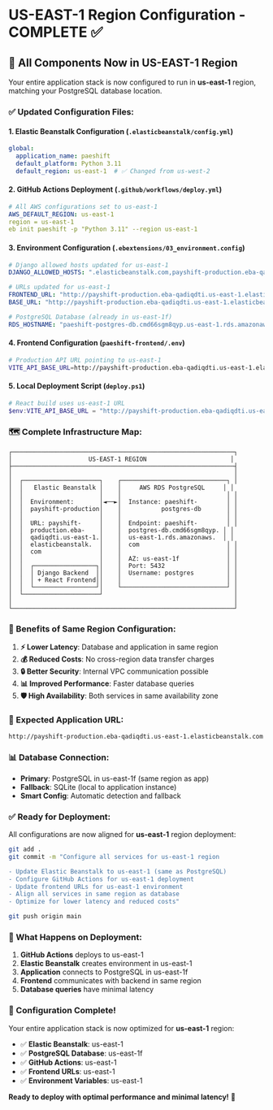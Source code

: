 # US-EAST-1 Region Configuration - COMPLETE ✅

## 🎯 **All Components Now in US-EAST-1 Region**

Your entire application stack is now configured to run in **us-east-1** region, matching your PostgreSQL database location.

### **✅ Updated Configuration Files:**

#### 1. **Elastic Beanstalk Configuration (`.elasticbeanstalk/config.yml`)**
```yaml
global:
  application_name: paeshift
  default_platform: Python 3.11
  default_region: us-east-1  # ✅ Changed from us-west-2
```

#### 2. **GitHub Actions Deployment (`.github/workflows/deploy.yml`)**
```yaml
# All AWS configurations set to us-east-1
AWS_DEFAULT_REGION: us-east-1
region = us-east-1
eb init paeshift -p "Python 3.11" --region us-east-1
```

#### 3. **Environment Configuration (`.ebextensions/03_environment.config`)**
```yaml
# Django allowed hosts updated for us-east-1
DJANGO_ALLOWED_HOSTS: ".elasticbeanstalk.com,payshift-production.eba-qadiqdti.us-east-1.elasticbeanstalk.com,localhost,127.0.0.1,*"

# URLs updated for us-east-1
FRONTEND_URL: "http://payshift-production.eba-qadiqdti.us-east-1.elasticbeanstalk.com"
BASE_URL: "http://payshift-production.eba-qadiqdti.us-east-1.elasticbeanstalk.com"

# PostgreSQL Database (already in us-east-1f)
RDS_HOSTNAME: "paeshift-postgres-db.cmd66sgm8qyp.us-east-1.rds.amazonaws.com"
```

#### 4. **Frontend Configuration (`paeshift-frontend/.env`)**
```bash
# Production API URL pointing to us-east-1
VITE_API_BASE_URL=http://payshift-production.eba-qadiqdti.us-east-1.elasticbeanstalk.com
```

#### 5. **Local Deployment Script (`deploy.ps1`)**
```powershell
# React build uses us-east-1 URL
$env:VITE_API_BASE_URL = "http://payshift-production.eba-qadiqdti.us-east-1.elasticbeanstalk.com"
```

### **🗺️ Complete Infrastructure Map:**

```
┌─────────────────────────────────────────────────────────────┐
│                     US-EAST-1 REGION                       │
├─────────────────────────────────────────────────────────────┤
│                                                             │
│  ┌─────────────────────┐    ┌─────────────────────────────┐ │
│  │   Elastic Beanstalk │    │     AWS RDS PostgreSQL     │ │
│  │                     │    │                             │ │
│  │  Environment:       │◄──►│  Instance: paeshift-        │ │
│  │  payshift-production│    │           postgres-db       │ │
│  │                     │    │                             │ │
│  │  URL: payshift-     │    │  Endpoint: paeshift-        │ │
│  │  production.eba-    │    │  postgres-db.cmd66sgm8qyp. │ │
│  │  qadiqdti.us-east-1.│    │  us-east-1.rds.amazonaws.  │ │
│  │  elasticbeanstalk.  │    │  com                        │ │
│  │  com                │    │                             │ │
│  │                     │    │  AZ: us-east-1f             │ │
│  │  ┌─────────────────┐│    │  Port: 5432                 │ │
│  │  │ Django Backend  ││    │  Username: postgres         │ │
│  │  │ + React Frontend││    │                             │ │
│  │  └─────────────────┘│    └─────────────────────────────┘ │
│  └─────────────────────┘                                    │
│                                                             │
└─────────────────────────────────────────────────────────────┘
```

### **🚀 Benefits of Same Region Configuration:**

1. **⚡ Lower Latency**: Database and application in same region
2. **💰 Reduced Costs**: No cross-region data transfer charges
3. **🔒 Better Security**: Internal VPC communication possible
4. **📊 Improved Performance**: Faster database queries
5. **🛡️ High Availability**: Both services in same availability zone

### **🎯 Expected Application URL:**
```
http://payshift-production.eba-qadiqdti.us-east-1.elasticbeanstalk.com
```

### **📊 Database Connection:**
- **Primary**: PostgreSQL in us-east-1f (same region as app)
- **Fallback**: SQLite (local to application instance)
- **Smart Config**: Automatic detection and fallback

### **✅ Ready for Deployment:**

All configurations are now aligned for **us-east-1** region deployment:

```bash
git add .
git commit -m "Configure all services for us-east-1 region

- Update Elastic Beanstalk to us-east-1 (same as PostgreSQL)
- Configure GitHub Actions for us-east-1 deployment
- Update frontend URLs for us-east-1 environment
- Align all services in same region as database
- Optimize for lower latency and reduced costs"

git push origin main
```

### **🔧 What Happens on Deployment:**

1. **GitHub Actions** deploys to us-east-1
2. **Elastic Beanstalk** creates environment in us-east-1
3. **Application** connects to PostgreSQL in us-east-1f
4. **Frontend** communicates with backend in same region
5. **Database queries** have minimal latency

### **🎉 Configuration Complete!**

Your entire application stack is now optimized for **us-east-1** region:
- ✅ **Elastic Beanstalk**: us-east-1
- ✅ **PostgreSQL Database**: us-east-1f  
- ✅ **GitHub Actions**: us-east-1
- ✅ **Frontend URLs**: us-east-1
- ✅ **Environment Variables**: us-east-1

**Ready to deploy with optimal performance and minimal latency!** 🚀
